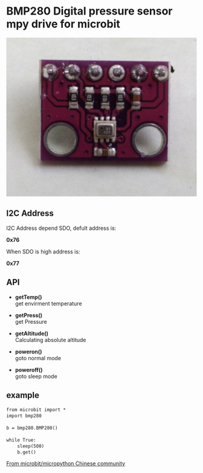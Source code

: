 # BMP280 Digital pressure sensor mpy drive for microbit

![](bmp280.jpg)

## I2C Address

I2C Address depend SDO, defult address is:

**0x76**

When SDO is high address is:

**0x77**

## API

* **getTemp()**  
get envirment temperature 

* **getPress()**  
get Pressure

* **getAltitude()**  
Calculating absolute altitude

* **poweron()**  
goto normal mode

* **poweroff()**  
goto sleep mode

## example


```
from microbit import *
import bmp280

b = bmp280.BMP280()

while True:
    sleep(500)
    b.get()

```

[From microbit/micropython Chinese community](www.micropython.org.cn)

